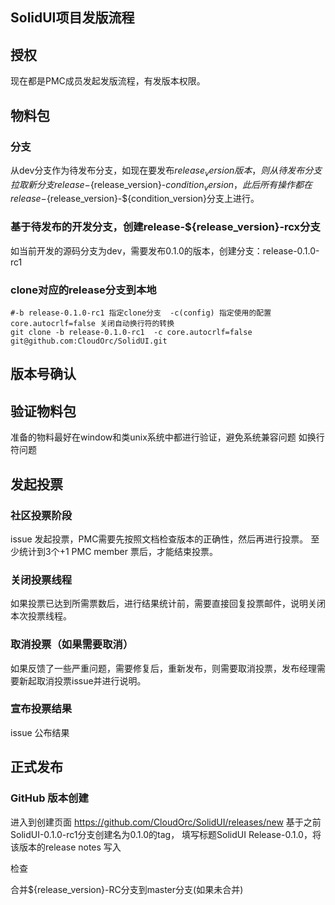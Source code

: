 SolidUI项目发版流程
-------------------------

## 授权

现在都是PMC成员发起发版流程，有发版本权限。

## 物料包
### 分支
从dev分支作为待发布分支，如现在要发布${release_version}版本，则从待发布分支拉取新分支release-${release_version}-${condition_version}， 此后所有操作都在release-${release_version}-${condition_version}分支上进行。

### 基于待发布的开发分支，创建release-${release_version}-rcx分支

如当前开发的源码分支为dev，需要发布0.1.0的版本，创建分支：release-0.1.0-rc1

### clone对应的release分支到本地
```shell
#-b release-0.1.0-rc1 指定clone分支  -c(config) 指定使用的配置  core.autocrlf=false 关闭自动换行符的转换
git clone -b release-0.1.0-rc1  -c core.autocrlf=false  git@github.com:CloudOrc/SolidUI.git 
```

## 版本号确认

## 验证物料包

准备的物料最好在window和类unix系统中都进行验证，避免系统兼容问题 如换行符问题

## 发起投票

### 社区投票阶段

issue 发起投票，PMC需要先按照文档检查版本的正确性，然后再进行投票。 至少统计到3个+1 PMC member 票后，才能结束投票。

### 关闭投票线程

如果投票已达到所需票数后，进行结果统计前，需要直接回复投票邮件，说明关闭本次投票线程。

### 取消投票（如果需要取消）

如果反馈了一些严重问题，需要修复后，重新发布，则需要取消投票，发布经理需要新起取消投票issue并进行说明。

### 宣布投票结果

issue 公布结果

## 正式发布

### GitHub 版本创建

进入到创建页面 https://github.com/CloudOrc/SolidUI/releases/new 基于之前SolidUI-0.1.0-rc1分支创建名为0.1.0的tag， 填写标题SolidUI Release-0.1.0，将该版本的release notes 写入

检查

合并${release_version}-RC分支到master分支(如果未合并)
